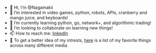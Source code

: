 - 👋 Hi, I’m @Nagamakii
- 👀 I’m interested in video games, python, robots, APIs, cranberry and mango juice, and keyboards!
- 🌱 I’m currently learning python, go, network+, and algorithmic trading!
- 💞️ I’m looking to collaborate on learning new things!
- 📫 How to reach me: [linkedIn](https://www.linkedin.com/in/evan-quah-0052a01b4/)
- 🥞 To get a better idea of my intrests, [here](https://github.com/Nagamakii/My-Favorite-Things.git) is a list of my favorite things across many different media

<!---
Nagamakii/Nagamakii is a ✨ special ✨ repository because its `README.md` (this file) appears on your GitHub profile.
You can click the Preview link to take a look at your changes.
--->
